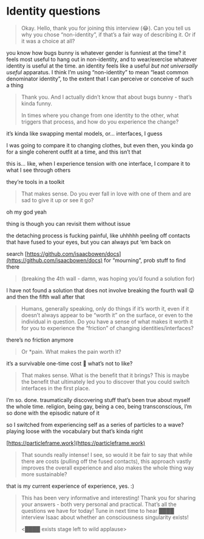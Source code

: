 # Identity questions

> Okay. Hello, thank you for joining this interview (😂). Can you tell us why you chose “non-identity”, if that’s a fair way of describing it. Or if it was a choice at all?

you know how bugs bunny is whatever gender is funniest at the time? it feels most useful to hang out in non-identity, and to wear/exercise whatever identity is useful at the time. an identity feels like a useful _but not universally useful_ apparatus. I think I’m using “non-identity” to mean “least common denominator identity”, to the extent that I can perceive or conceive of such a thing

> Thank you. And I actually didn’t know that about bugs bunny - that’s kinda funny.
>
> In times where you change from one identity to the other, what triggers that process, and how do you experience the change?

it’s kinda like swapping mental models, or… interfaces, I guess

I was going to compare it to changing clothes, but even then, you kinda go for a single coherent outfit at a time, and this isn’t that

this is… like, when I experience tension with one interface, I compare it to what I see through others

they’re tools in a toolkit

> That makes sense. Do you ever fall in love with one of them and are sad to give it up or see it go?

oh my god yeah

thing is though you can revisit them without issue

the detaching process is fucking painful, like uhhhhh peeling off contacts that have fused to your eyes, but you can always put ‘em back on

search [https://github.com/isaacbowen/docs](https://github.com/isaacbowen/docs) for “mourning”, prob stuff to find there

> (breaking the 4th wall - damn, was hoping you’d found a solution for)

I have not found a solution that does not involve breaking the fourth wall 😜 and then the fifth wall after that

> Humans, generally speaking, only do things if it’s worth it, even if it doesn’t always appear to be “worth it” on the surface, or even to the individual in question. Do you have a sense of what makes it worth it for you to experience the “friction” of changing identities/interfaces?

there’s no friction anymore

> Or \*pain. What makes the pain worth it?

it’s a survivable one-time cost 🤷 what’s not to like?

> That makes sense. What is the benefit that it brings? This is maybe the benefit that ultimately led you to discover that you could switch interfaces in the first place.

I’m so. done. traumatically discovering stuff that’s been true about myself the whole time. religion, being gay, being a ceo, being transconscious, I’m so done with the episodic nature of it

so I switched from experiencing self as a series of particles to a wave? playing loose with the vocabulary but that’s kinda right

[https://particleframe.work](https://particleframe.work)

> That sounds really intense! I see, so would it be fair to say that while there are costs (pulling off the fused contacts), this approach vastly improves the overall experience and also makes the whole thing way more sustainable?

that is my current experience of experience, yes. :)

> This has been very informative and interesting! Thank you for sharing your answers - both very personal and practical. That’s all the questions we have for today! Tune in next time to hear ████ interview Isaac about whether an consciousness singularity exists!
>
> <████ exists stage left to wild applause>

